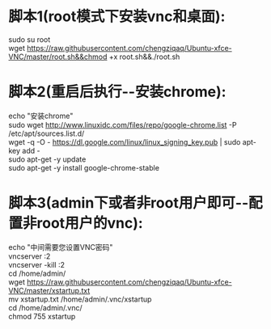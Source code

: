 # 脚本1(root模式下安装vnc和桌面):  
sudo su root  
wget https://raw.githubusercontent.com/chengziqaq/Ubuntu-xfce-VNC/master/root.sh&&chmod +x root.sh&&./root.sh  

# 脚本2(重启后执行--安装chrome):  
echo "安装chrome"    
sudo wget http://www.linuxidc.com/files/repo/google-chrome.list -P /etc/apt/sources.list.d/   
wget -q -O - https://dl.google.com/linux/linux_signing_key.pub  | sudo apt-key add -    
sudo apt-get -y update  
sudo apt-get -y install google-chrome-stable  

# 脚本3(admin下或者非root用户即可--配置非root用户的vnc):  
echo "中间需要您设置VNC密码"  
vncserver :2  
vncserver -kill :2  
cd /home/admin/  
wget https://raw.githubusercontent.com/chengziqaq/Ubuntu-xfce-VNC/master/xstartup.txt   
mv xstartup.txt /home/admin/.vnc/xstartup  
cd /home/admin/.vnc/  
chmod 755 xstartup  




